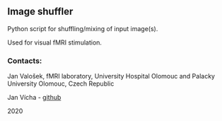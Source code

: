 ## Image shuffler

Python script for shuffling/mixing of input image(s).

Used for visual fMRI stimulation.

### Contacts:

Jan Valošek, fMRI laboratory, University Hospital Olomouc and Palacky University Olomouc, Czech Republic

Jan Vícha - [github](https://github.com/vichi99)

2020
